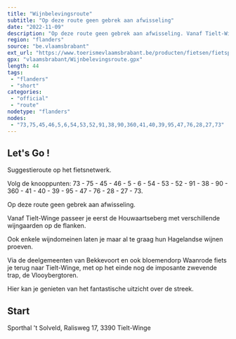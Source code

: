 ```yaml
---
title: "Wijnbelevingsroute"
subtitle: "Op deze route geen gebrek aan afwisseling"
date: "2022-11-09"
description: "Op deze route geen gebrek aan afwisseling. Vanaf Tielt-Winge passeer je eerst de Houwaartseberg met verschillende wijngaarden op de flanken. Ook enkele wijndomeinen laten je maar al te graag hun Hagelandse wijnen proeven."
region: "flanders"
source: "be.vlaamsbrabant"
ext_url: "https://www.toerismevlaamsbrabant.be/producten/fietsen/fietsproducten/wijnbelevingsroute/index.html"
gpx: "vlaamsbrabant/Wijnbelevingsroute.gpx"
length: 44
tags:
 - "flanders"
 - "short"
categories:
 - "official"
 - "route"
nodetype: "flanders"
nodes:
 - "73,75,45,46,5,6,54,53,52,91,38,90,360,41,40,39,95,47,76,28,27,73"
---
```


## Let's Go ! 

Suggestieroute op het fietsnetwerk.

Volg de knooppunten: 73 - 75 - 45 - 46 - 5 - 6 - 54 - 53 - 52 - 91 - 38 - 90 - 360 - 41 - 40 - 39 - 95 - 47 - 76 - 28 - 27 - 73.

Op deze route geen gebrek aan afwisseling.

Vanaf Tielt-Winge passeer je eerst de Houwaartseberg met verschillende wijngaarden op de flanken.

Ook enkele wijndomeinen laten je maar al te graag hun Hagelandse wijnen proeven.

Via de deelgemeenten van Bekkevoort en ook bloemendorp Waanrode fiets je terug naar Tielt-Winge, met op het einde nog de imposante zwevende trap, de Vlooybergtoren.

Hier kan je genieten van het fantastische uitzicht over de streek.

## Start

Sporthal 't Solveld, Ralisweg 17, 3390 Tielt-Winge
